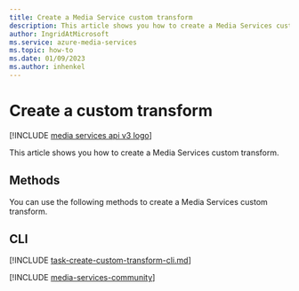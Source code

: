 ```yaml
---
title: Create a Media Service custom transform
description: This article shows you how to create a Media Services custom transform.
author: IngridAtMicrosoft
ms.service: azure-media-services
ms.topic: how-to
ms.date: 01/09/2023
ms.author: inhenkel
---
```


# Create a custom transform

[!INCLUDE [media services api v3 logo](./includes/v3-hr.md)]

This article shows you how to create a Media Services custom transform.

## Methods

You can use the following methods to create a Media Services custom transform.

## CLI

[!INCLUDE [task-create-custom-transform-cli.md](./includes/task-create-custom-transform-cli.md)]

[!INCLUDE [media-services-community](includes/media-services-community.md)]
